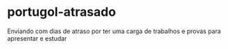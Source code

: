 # portugol-atrasado
Enviando com dias de atraso por ter uma carga de trabalhos e provas para apresentar e estudar
